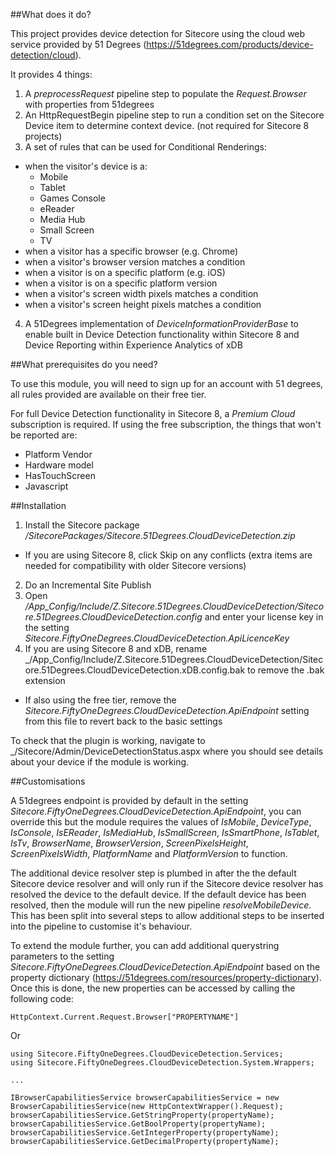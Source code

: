 ##What does it do?

This project provides device detection for Sitecore using the cloud web service provided by 51 Degrees (https://51degrees.com/products/device-detection/cloud).

It provides 4 things:

1. A _preprocessRequest_ pipeline step to populate the _Request.Browser_ with properties from 51degrees
2. An HttpRequestBegin pipeline step to run a condition set on the Sitecore Device item to determine context device. (not required for Sitecore 8 projects)
3. A set of rules that can be used for Conditional Renderings:
  * when the visitor's device is a:
    * Mobile
    * Tablet
    * Games Console
    * eReader
    * Media Hub
    * Small Screen
    * TV
  * when a visitor has a specific browser (e.g. Chrome)
  * when a visitor's browser version matches a condition
  * when a visitor is on a specific platform (e.g. iOS)
  * when a visitor is on a specific platform version
  * when a visitor's screen width pixels matches a condition
  * when a visitor's screen height pixels matches a condition
4. A 51Degrees implementation of _DeviceInformationProviderBase_ to enable built in Device Detection functionality within Sitecore 8 and Device Reporting within Experience Analytics of xDB
  
##What prerequisites do you need?

To use this module, you will need to sign up for an account with 51 degrees, all rules provided are available on their free tier.

For full Device Detection functionality in Sitecore 8, a _Premium Cloud_ subscription is required. If using the free subscription, the things that won't be reported are:
  * Platform Vendor
  * Hardware model
  * HasTouchScreen
  * Javascript

##Installation

1. Install the Sitecore package _/SitecorePackages/Sitecore.51Degrees.CloudDeviceDetection.zip_
  * If you are using Sitecore 8, click Skip on any conflicts (extra items are needed for compatibility with older Sitecore versions)
2. Do an Incremental Site Publish
3. Open _/App_Config/Include/Z.Sitecore.51Degrees.CloudDeviceDetection/Sitecore.51Degrees.CloudDeviceDetection.config_ and enter your license key in the setting _Sitecore.FiftyOneDegrees.CloudDeviceDetection.ApiLicenceKey_
4. If you are using Sitecore 8 and xDB, rename _/App_Config/Include/Z.Sitecore.51Degrees.CloudDeviceDetection/Sitecore.51Degrees.CloudDeviceDetection.xDB.config.bak to remove the .bak extension
  * If also using the free tier, remove the _Sitecore.FiftyOneDegrees.CloudDeviceDetection.ApiEndpoint_ setting from this file to revert back to the basic settings

To check that the plugin is working, navigate to _/Sitecore/Admin/DeviceDetectionStatus.aspx where you should see details about your device if the module is working.

##Customisations

A 51degrees endpoint is provided by default in the setting _Sitecore.FiftyOneDegrees.CloudDeviceDetection.ApiEndpoint_, you can override this but the module requires the values of _IsMobile_, _DeviceType_, _IsConsole_, _IsEReader_, _IsMediaHub_, _IsSmallScreen_, _IsSmartPhone_, _IsTablet_, _IsTv_, _BrowserName_, _BrowserVersion_, _ScreenPixelsHeight_, _ScreenPixelsWidth_, _PlatformName_ and _PlatformVersion_ to function.

The additional device resolver step is plumbed in after the the default Sitecore device resolver and will only run if the Sitecore device resolver has resolved the device to the default device. If the default device has been resolved, then the module will run the new pipeline _resolveMobileDevice_. This has been split into several steps to allow additional steps to be inserted into the pipeline to customise it's behaviour.

To extend the module further, you can add additional querystring parameters to the setting _Sitecore.FiftyOneDegrees.CloudDeviceDetection.ApiEndpoint_ based on the property dictionary (https://51degrees.com/resources/property-dictionary). Once this is done, the new properties can be accessed by calling the following code:

```
HttpContext.Current.Request.Browser["PROPERTYNAME"]
```

Or

```
using Sitecore.FiftyOneDegrees.CloudDeviceDetection.Services;
using Sitecore.FiftyOneDegrees.CloudDeviceDetection.System.Wrappers;

...

IBrowserCapabilitiesService browserCapabilitiesService = new BrowserCapabilitiesService(new HttpContextWrapper().Request);
browserCapabilitiesService.GetStringProperty(propertyName);
browserCapabilitiesService.GetBoolProperty(propertyName);
browserCapabilitiesService.GetIntegerProperty(propertyName);
browserCapabilitiesService.GetDecimalProperty(propertyName);
```